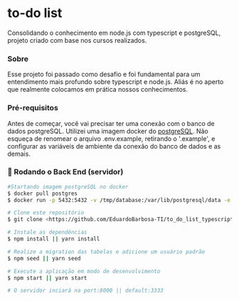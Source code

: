 # to-do list
Consolidando o conhecimento em node.js com typescript e postgreSQL, projeto criado com base nos cursos realizados.

### Sobre
Esse projeto foi passado como desafio e foi fundamental para um entendimento mais profundo sobre typescript e node.js. Aliás é no aperto que realmente colocamos em prática nossos conhecimentos.

### Pré-requisitos
Antes de começar, você vai precisar ter uma conexão com o banco de dados postgreSQL. Utilizei uma imagem docker do [postgreSQL](https://hub.docker.com/_/postgres). Não esqueça de renomear o arquivo .env.example, retirando o '.example', e configurar as variáveis de ambiente da conexão do banco de dados e as demais.

### 🎲 Rodando o Back End (servidor)

```bash
#Startando imagem postgreSQL no docker 
$ docker pull postgres
$ docker run -p 5432:5432 -v /tmp/database:/var/lib/postgresql/data -e POSTGRES_PASSWORD=root postgres

# Clone este repositório
$ git clone <https://github.com/EduardoBarbosa-TI/to_do_list_typescript.git>

# Instale as dependências
$ npm install || yarn install

# Realize a migration das tabelas e adicione um usuário padrão
$ npm seed || yarn seed

# Execute a aplicação em modo de desenvolvimento
$ npm start || yarn start

# O servidor inciará na port:8000 || default:3333
```
